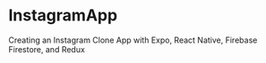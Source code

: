 # InstagramApp
Creating an Instagram Clone App with Expo, React Native, Firebase Firestore, and Redux
